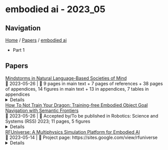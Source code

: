 # embodied ai - 2023_05

## Navigation

[Home](https://arxcompass.github.io) / [Papers](https://arxcompass.github.io/papers) / [embodied ai](https://arxcompass.github.io/papers/embodied_ai)

- Part 1

## Papers

<div class="paper-card">
    <div class="paper-title"><a href="http://arxiv.org/abs/2305.17066v1">Mindstorms in Natural Language-Based Societies of Mind</a></div>
    <div class="paper-meta">
      📅 2023-05-26
      | 💬 9 pages in main text + 7 pages of references + 38 pages of appendices, 14 figures in main text + 13 in appendices, 7 tables in appendices
    </div>
    <details class="paper-abstract">
      Both Minsky's "society of mind" and Schmidhuber's "learning to think" inspire diverse societies of large multimodal neural networks (NNs) that solve problems by interviewing each other in a "mindstorm." Recent implementations of NN-based societies of minds consist of large language models (LLMs) and other NN-based experts communicating through a natural language interface. In doing so, they overcome the limitations of single LLMs, improving multimodal zero-shot reasoning. In these natural language-based societies of mind (NLSOMs), new agents -- all communicating through the same universal symbolic language -- are easily added in a modular fashion. To demonstrate the power of NLSOMs, we assemble and experiment with several of them (having up to 129 members), leveraging mindstorms in them to solve some practical AI tasks: visual question answering, image captioning, text-to-image synthesis, 3D generation, egocentric retrieval, embodied AI, and general language-based task solving. We view this as a starting point towards much larger NLSOMs with billions of agents-some of which may be humans. And with this emergence of great societies of heterogeneous minds, many new research questions have suddenly become paramount to the future of artificial intelligence. What should be the social structure of an NLSOM? What would be the (dis)advantages of having a monarchical rather than a democratic structure? How can principles of NN economies be used to maximize the total reward of a reinforcement learning NLSOM? In this work, we identify, discuss, and try to answer some of these questions.
    </details>
</div>
<div class="paper-card">
    <div class="paper-title"><a href="http://arxiv.org/abs/2305.16925v1">How To Not Train Your Dragon: Training-free Embodied Object Goal Navigation with Semantic Frontiers</a></div>
    <div class="paper-meta">
      📅 2023-05-26
      | 💬 Accepted by/To be published in Robotics: Science and Systems (RSS) 2023; 11 pages, 5 figures
    </div>
    <details class="paper-abstract">
      Object goal navigation is an important problem in Embodied AI that involves guiding the agent to navigate to an instance of the object category in an unknown environment -- typically an indoor scene. Unfortunately, current state-of-the-art methods for this problem rely heavily on data-driven approaches, \eg, end-to-end reinforcement learning, imitation learning, and others. Moreover, such methods are typically costly to train and difficult to debug, leading to a lack of transferability and explainability. Inspired by recent successes in combining classical and learning methods, we present a modular and training-free solution, which embraces more classic approaches, to tackle the object goal navigation problem. Our method builds a structured scene representation based on the classic visual simultaneous localization and mapping (V-SLAM) framework. We then inject semantics into geometric-based frontier exploration to reason about promising areas to search for a goal object. Our structured scene representation comprises a 2D occupancy map, semantic point cloud, and spatial scene graph. Our method propagates semantics on the scene graphs based on language priors and scene statistics to introduce semantic knowledge to the geometric frontiers. With injected semantic priors, the agent can reason about the most promising frontier to explore. The proposed pipeline shows strong experimental performance for object goal navigation on the Gibson benchmark dataset, outperforming the previous state-of-the-art. We also perform comprehensive ablation studies to identify the current bottleneck in the object navigation task.
    </details>
</div>
<div class="paper-card">
    <div class="paper-title"><a href="http://arxiv.org/abs/2202.00199v2">RFUniverse: A Multiphysics Simulation Platform for Embodied AI</a></div>
    <div class="paper-meta">
      📅 2023-05-14
      | 💬 Project page: https://sites.google.com/view/rfuniverse
    </div>
    <details class="paper-abstract">
      Multiphysics phenomena, the coupling effects involving different aspects of physics laws, are pervasive in the real world and can often be encountered when performing everyday household tasks. Intelligent agents which seek to assist or replace human laborers will need to learn to cope with such phenomena in household task settings. To equip the agents with such kind of abilities, the research community needs a simulation environment, which will have the capability to serve as the testbed for the training process of these intelligent agents, to have the ability to support multiphysics coupling effects. Though many mature simulation software for multiphysics simulation have been adopted in industrial production, such techniques have not been applied to robot learning or embodied AI research. To bridge the gap, we propose a novel simulation environment named RFUniverse. This simulator can not only compute rigid and multi-body dynamics, but also multiphysics coupling effects commonly observed in daily life, such as air-solid interaction, fluid-solid interaction, and heat transfer. Because of the unique multiphysics capacities of this simulator, we can benchmark tasks that involve complex dynamics due to multiphysics coupling effects in a simulation environment before deploying to the real world. RFUniverse provides multiple interfaces to let the users interact with the virtual world in various ways, which is helpful and essential for learning, planning, and control. We benchmark three tasks with reinforcement learning, including food cutting, water pushing, and towel catching. We also evaluate butter pushing with a classic planning-control paradigm. This simulator offers an enhancement of physics simulation in terms of the computation of multiphysics coupling effects.
    </details>
</div>
